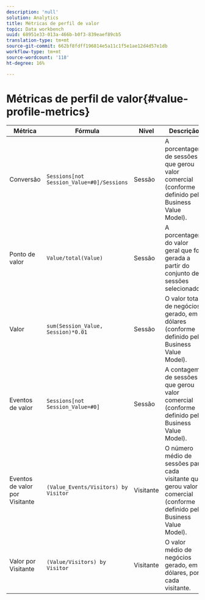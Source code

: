 ```yaml
---
description: 'null'
solution: Analytics
title: Métricas de perfil de valor
topic: Data workbench
uuid: 68951e33-013a-466b-b0f3-839eaef89cb5
translation-type: tm+mt
source-git-commit: 662bf8fdff196814e5a11c1f5e1ae12d4d57e1db
workflow-type: tm+mt
source-wordcount: '118'
ht-degree: 16%

---
```



# Métricas de perfil de valor{#value-profile-metrics}

| Métrica | Fórmula | Nível | Descrição |
|---|---|---|---|
| Conversão  | `Sessions[not Session_Value=#0]/Sessions` | Sessão | A porcentagem de sessões que gerou valor comercial (conforme definido pelo Business Value Model). |
| Ponto de valor | `Value/total(Value)` | Sessão | A porcentagem do valor geral que foi gerada a partir do conjunto de sessões selecionado. |
| Valor | `sum(Session_Value, Session)*0.01` | Sessão | O valor total de negócios gerado, em dólares (conforme definido pelo Business Value Model). |
| Eventos de valor | `Sessions[not Session_Value=#0]` | Sessão | A contagem de sessões que gerou valor comercial (conforme definido pelo Business Value Model). |
| Eventos de valor por Visitante | `(Value_Events/Visitors) by Visitor` | Visitante | O número médio de sessões para cada visitante que gerou valor comercial (conforme definido pelo Business Value Model). |
| Valor por Visitante | `(Value/Visitors) by Visitor` | Visitante | O valor médio de negócios gerado, em dólares, por cada visitante. |
